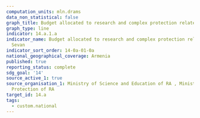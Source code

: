 ```yaml
---
computation_units: mln.drams
data_non_statistical: false
graph_title: Budget allocated to research and complex protection related to lake Sevan
graph_type: line
indicator: 14.a.1.a
indicator_name: Budget allocated to research and complex protection related to lake
  Sevan
indicator_sort_order: 14-0a-01-0a
national_geographical_coverage: Armenia
published: true
reporting_status: complete
sdg_goal: '14'
source_active_1: true
source_organisation_1: Ministry of Science and Education of RA , Ministry of Nature
  Protection of RA
target_id: 14.a
tags:
  - custom.national
---
```

